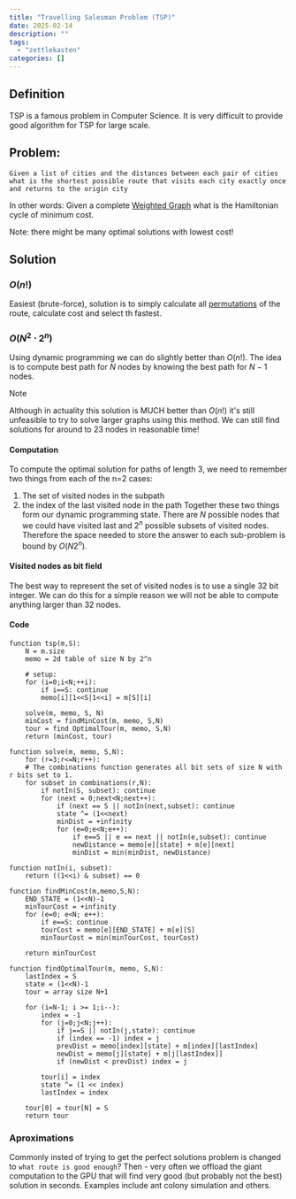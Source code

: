 ```yaml
---
title: "Travelling Salesman Problem (TSP)"
date: 2025-02-14
description: ""
tags: 
  - "zettlekasten"
categories: []
---
```


## Definition
TSP is a famous problem in Computer Science. It is very difficult to provide good algorithm for TSP for large scale.

## Problem:
`Given a list of cities and the distances between each pair of cities what is the shortest possible route that visits each city exactly once and returns to the origin city`

In other words:
Given a complete [Weighted Graph](Weighted%20Graph.md) what is the Hamiltonian cycle of minimum cost.

Note: there might be many optimal solutions with lowest cost!
## Solution
### $O(n!)$
Easiest (brute-force), solution is to simply calculate all [permutations](Permutation) of the route, calculate cost and select th fastest.

### $O(N^2\cdot 2^n)$
Using dynamic programming we can do slightly better than $O(n!)$. The idea is to compute best path for $N$ nodes by knowing the best path for $N-1$ nodes.

> [!Note]
> Although in actuality this solution is MUCH better than $O(n!)$ it's still unfeasible to try to solve larger graphs using this method. We can still find solutions for around to 23 nodes in reasonable time!

#### Computation
To compute the optimal solution for paths of length 3, we need to remember two things from each of the n=2 cases:
1) The set of visited nodes in the subpath
2) the index of the last visited node in the path
Together these two things form our dynamic programming state. There are $N$ possible nodes that we could have visited last and $2^n$ possible subsets of visited nodes. Therefore the space needed to store the answer to each sub-problem is bound by $O(N2^n)$.
#### Visited nodes as bit field
The best way to represent the set of visited nodes is to use a single 32 bit integer. We can do this for a simple reason we will not be able to compute anything larger than 32 nodes.

#### Code
```pseudo
function tsp(m,S):
	N = m.size
	memo = 2d table of size N by 2^n
	
	# setup:
	for (i=0;i<N;++i):
		if i==S: continue
		memo[i][1<<S|1<<i] = m[S][i]
	
	solve(m, memo, S, N)
	minCost = findMinCost(m, memo, S,N)
	tour = find OptimalTour(m, memo, S,N)
	return (minCost, tour)

function solve(m, memo, S,N):
	for (r=3;r<=N;r++):
	# The combinations function generates all bit sets of size N with r bits set to 1.
	for subset in combinations(r,N):
		if notIn(S, subset): continue
		for (next = 0;next<N;next++):
			if (next == S || notIn(next,subset): continue
			state ^= (1<<next)
			minDist = +infinity
			for (e=0;e<N;e++):
				if e==S || e == next || notIn(e,subset): continue
				newDistance = memo[e][state] + m[e][next]
				minDist = min(minDist, newDistance)

function notIn(i, subset):
	return ((1<<i) & subset) == 0

function findMinCost(m,memo,S,N):
	END_STATE = (1<<N)-1
	minTourCost = +infinity
	for (e=0; e<N; e++):
		if e==S: continue
		tourCost = memo[e][END_STATE] + m[e][S]
		minTourCost = min(minTourCost, tourCost)

	return minTourCost

function findOptimalTour(m, memo, S,N):
	lastIndex = S
	state = (1<<N)-1
	tour = array size N+1

	for (i=N-1; i >= 1;i--):
		index = -1
		for (j=0;j<N;j++):
			if j==S || notIn(j,state): continue
			if (index == -1) index = j
			prevDist = memo[index][state] + m[index][lastIndex]
			newDist = memo[j][state] + m[j[lastIndex]]
			if (newDist < prevDist) index = j

		tour[i] = index
		state ^= (1 << index)
		lastIndex = index

	tour[0] = tour[N] = S
	return tour
```

### Aproximations
Commonly insted of trying to get the perfect solutions problem is changed to `what route is good enough`? 
Then - very often we offload the giant computation to the GPU that will find very good (but probably not the best) solution in seconds.
Examples include ant colony simulation and others.

